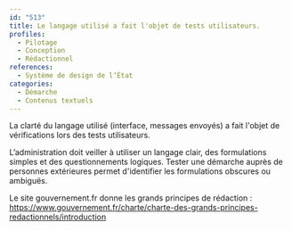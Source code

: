 ```yaml
---
id: "513"
title: Le langage utilisé a fait l'objet de tests utilisateurs.
profiles:
  - Pilotage
  - Conception
  - Rédactionnel
references:
  - Système de design de l‘État
categories:
  - Démarche
  - Contenus textuels
---
```


La clarté du langage utilisé (interface, messages envoyés) a fait l'objet de vérifications lors des tests utilisateurs.

L’administration doit veiller à utiliser un langage clair, des formulations simples et des questionnements logiques. Tester une démarche auprès de personnes extérieures permet d'identifier les formulations obscures ou ambiguës.

Le site gouvernement.fr donne les grands principes de rédaction : https://www.gouvernement.fr/charte/charte-des-grands-principes-redactionnels/introduction


